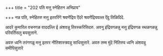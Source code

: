 +++
title = "202 पति मत्तु स्नेहितन अभिप्राय"

+++
नन्न पति, स्नेहितरु मत्तु इतररिगॆ श्रवणेंद्रिय ऎंदरॆ श्रवणेंद्रियवल्ल ऎंदु तिळिदिदॆ.

आदरॆ कुमारिल वचनगळ वाददल्लि ई अंशवन्नु तिरस्करिसिदरु. अवनु इंद्रियगळन्नु मत्तु इंद्रियगळ स्थळगळन्नु परिवर्तिसलु बयसुत्तानॆ.

अवरु ध्वनि तरंगगळु मत्तु इतरर नीतिशास्त्रवन्नु साधिसुत्तारॆ. अवरु तम्म मुंदॆ निंतिरुव ध्वनि अंशवन्नु समीपिसुत्तारॆ

